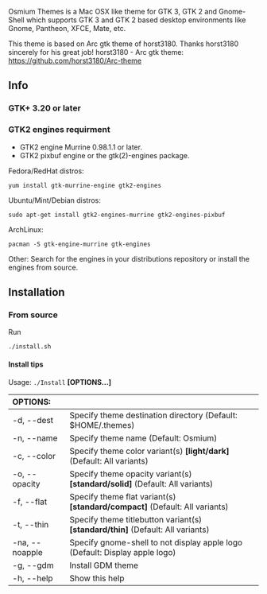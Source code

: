 

Osmium Themes is a Mac OSX like theme for GTK 3, GTK 2 and Gnome-Shell which supports GTK 3 and GTK 2 based desktop environments like Gnome, Pantheon, XFCE, Mate, etc.

This theme is based on Arc gtk theme of horst3180. Thanks horst3180 sincerely for his great job! 
horst3180 - Arc gtk theme: https://github.com/horst3180/Arc-theme

## Info

### GTK+ 3.20 or later

### GTK2 engines requirment
- GTK2 engine Murrine 0.98.1.1 or later.
- GTK2 pixbuf engine or the gtk(2)-engines package.

Fedora/RedHat distros:

    yum install gtk-murrine-engine gtk2-engines

Ubuntu/Mint/Debian distros:

    sudo apt-get install gtk2-engines-murrine gtk2-engines-pixbuf

ArchLinux:

    pacman -S gtk-engine-murrine gtk-engines

Other:
Search for the engines in your distributions repository or install the engines from source.

## Installation

### From source

Run

    ./install.sh

#### Install tips

Usage:  `./Install`  **[OPTIONS...]**

|  OPTIONS:           | |
|:--------------------|:-------------|
|-d,  --dest           | Specify theme destination directory (Default: $HOME/.themes)|
|-n,  --name           | Specify theme name (Default: Osmium)|
|-c,  --color          | Specify theme color variant(s) **[light/dark]** (Default: All variants)|
|-o,  --opacity        | Specify theme opacity variant(s) **[standard/solid]** (Default: All variants)|
|-f,  --flat           | Specify theme flat variant(s) **[standard/compact]** (Default: All variants)|
|-t,  --thin           | Specify theme titlebutton variant(s) **[standard/thin]** (Default: All variants)|
|-na, --noapple        | Specify gnome-shell to not display apple logo (Default: Display apple logo)|
|-g,  --gdm            | Install GDM theme|
|-h,  --help           | Show this help|


